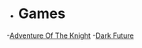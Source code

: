 * # Games
 -[Adventure Of The Knight](/AdventureOfTheKnight.html)
 -[Dark Future](/DarkFuture.html)
